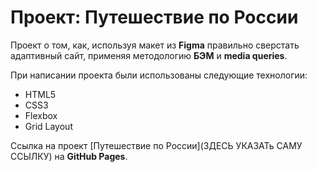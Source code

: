 # Проект: Путешествие по России

Проект о том, как, используя макет из __Figma__ правильно сверстать адаптивный сайт, применяя методологию __БЭМ__ и __media queries__.

При написании проекта были использованы следующие технологии:
* HTML5
* CSS3
* Flexbox
* Grid Layout

Ссылка на проект [Путешествие по России](ЗДЕСЬ УКАЗАТь САМУ ССЫЛКУ) на __GitHub Pages__.
